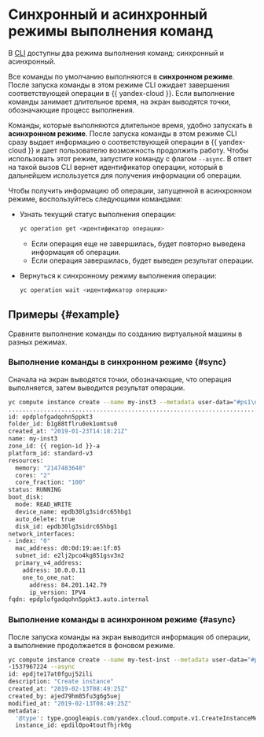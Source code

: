 # Синхронный и асинхронный режимы выполнения команд

В [CLI](../../glossary/cli.md) доступны два режима выполнения команд: синхронный и асинхронный.

Все команды по умолчанию выполняются в **синхронном режиме**. После запуска команды в этом режиме CLI ожидает завершения соответствующей операции в {{ yandex-cloud }}. Если выполнение команды занимает длительное время, на экран выводятся точки, обозначающие процесс выполнения.

Команды, которые выполняются длительное время, удобно запускать в **асинхронном режиме**. После запуска команды в этом режиме CLI сразу выдает информацию о соответствующей операции в {{ yandex-cloud }} и дает пользователю возможность продолжить работу. Чтобы использовать этот режим, запустите команду с флагом `--async`. В ответ на такой вызов CLI вернет идентификатор операции, который в дальнейшем используется для получения информации об операции.

Чтобы получить информацию об операции, запущенной в асинхронном режиме, воспользуйтесь следующими командами:

- Узнать текущий статус выполнения операции:

    ```bash
    yc operation get <идентификатор операции>
    ```

    - Если операция еще не завершилась, будет повторно выведена информация об операции.
    - Если операция завершилась, будет выведен результат операции.

- Вернуться к синхронному режиму выполнения операции:

    ```bash
    yc operation wait <идентификатор операции>
    ```

## Примеры {#example}

Сравните выполнение команды по созданию виртуальной машины в разных режимах.

### Выполнение команды в синхронном режиме {#sync}

Сначала на экран выводятся точки, обозначающие, что операция выполняется, затем выводится результат операции.

```bash
yc compute instance create --name my-inst3 --metadata user-data="#ps1\nnet user Administrator Passw0rd" --zone {{ region-id }}-a --public-ip --create-boot-disk image-folder-id=standard-images,image-name=windows-2016-gvlk-1537967224
....................................................................................................................................................................done
id: epdplofgadqohn5ppkt3
folder_id: b1g88tflru0ek1omtsu0
created_at: "2019-01-23T14:18:21Z"
name: my-inst3
zone_id: {{ region-id }}-a
platform_id: standard-v3
resources:
  memory: "2147483648"
  cores: "2"
  core_fraction: "100"
status: RUNNING
boot_disk:
  mode: READ_WRITE
  device_name: epdb30lg3sidrc65hbg1
  auto_delete: true
  disk_id: epdb30lg3sidrc65hbg1
network_interfaces:
- index: "0"
  mac_address: d0:0d:19:ae:1f:05
  subnet_id: e2lj2pco4kg851gsv3n2
  primary_v4_address:
    address: 10.0.0.11
    one_to_one_nat:
      address: 84.201.142.79
      ip_version: IPV4
fqdn: epdplofgadqohn5ppkt3.auto.internal
```

### Выполнение команды в асинхронном режиме {#async}

После запуска команды на экран выводится информация об операции, а выполнение продолжается в фоновом режиме.

```bash
yc compute instance create --name my-test-inst --metadata user-data="#ps1\nnet user Administrator Passw0rd" --zone {{ region-id }}-a --public-ip --create-boot-disk image-folder-id=standard-images,image-name=windows-2016-gvlk
-1537967224 --async
id: epdjte17at0fguj52ili
description: "Create instance"
created_at: "2019-02-13T08:49:25Z"
created_by: ajed79hm85fu3g6g5uej
modified_at: "2019-02-13T08:49:25Z"
metadata:
  '@type': type.googleapis.com/yandex.cloud.compute.v1.CreateInstanceMetadata
  instance_id: epdil0po4toutfhjrk0g
```
